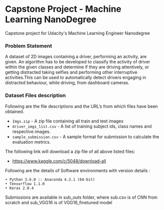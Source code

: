 # Capstone Project - Machine Learning NanoDegree
Capstone project for Udacity's Machine Learning Engineer Nanodegree

### Problem Statement
A dataset of 2D images containing a driver, performing an activity, are given. An algorithm has to be developed to classify the activity of driver within the given classes and determine if they are driving attentively, or getting distracted taking selfies and performing other interruptive activities.This can be used to automatically detect drivers engaging in distracted behaviour, while driving, from dashboard cameras.

### Dataset Files description

Following are the file descriptions and the URL’s from which files have been obtained.
* ```Imgs.zip```	           -  A zip file containing all train and test images
* ```driver_imgs_list.csv```  - A list of training subject ids, class names and respective images.  
* ```sample_submission.csv``` - A sample format for submission to calculate the evaluation metrics.

 The following link will download a zip file of all above listed files: 
*	https://www.kaggle.com/c/5048/download-all 



Following are the details of Software environments with version details :
```
• Python 3.6.0 :: Anaconda 4.3.1 (64-bit)
• Tensorflow 1.1.0
• Keras 2.0.4
```

Submissions are available in sub_outs folder, where sub.csv is of CNN from scratch and sub_VGG16 is of VGG16_finetuned model
